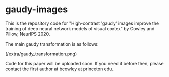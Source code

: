 # gaudy-images
This is the repository code for "High-contrast 'gaudy' images improve the training of deep neural network models of visual cortex" by Cowley and Pillow, NeurIPS 2020.

The main gaudy transformation is as follows:

(/extra/gaudy_transformation.png)


Code for this paper will be uploaded soon.
If you need it before then, please contact the first author at bcowley at princeton edu.
